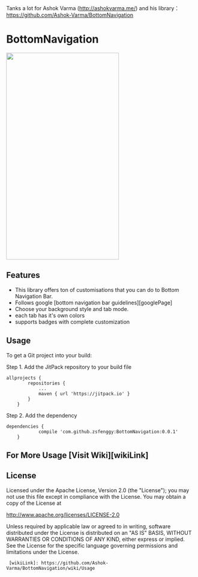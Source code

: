 
Tanks a lot for Ashok Varma (http://ashokvarma.me/)
and his library：https://github.com/Ashok-Varma/BottomNavigation

# BottomNavigation

<img src="https://raw.githubusercontent.com/Ashok-Varma/BottomNavigation/master/all.gif" width="300" height="550" />

## Features

* This library offers ton of customisations that you can do to Bottom Navigation Bar.
* Follows google [bottom navigation bar guidelines][googlePage]
* Choose your background style and tab mode.
* each tab has it's own colors
* supports badges with complete customization

## Usage

To get a Git project into your build:

Step 1. Add the JitPack repository to your build file
````  
allprojects {
		repositories {
			...
			maven { url 'https://jitpack.io' }
		}
	}
````

Step 2. Add the dependency

````
dependencies {
	        compile 'com.github.zsfenggy:BottomNavigation:0.0.1'
	}
````

## For More Usage [Visit Wiki][wikiLink]

## License
Licensed under the Apache License, Version 2.0 (the "License");
you may not use this file except in compliance with the License.
You may obtain a copy of the License at

http://www.apache.org/licenses/LICENSE-2.0

Unless required by applicable law or agreed to in writing, software
distributed under the License is distributed on an "AS IS" BASIS,
WITHOUT WARRANTIES OR CONDITIONS OF ANY KIND, either express or implied.
See the License for the specific language governing permissions and
limitations under the License.
```
 [wikiLink]: https://github.com/Ashok-Varma/BottomNavigation/wiki/Usage
